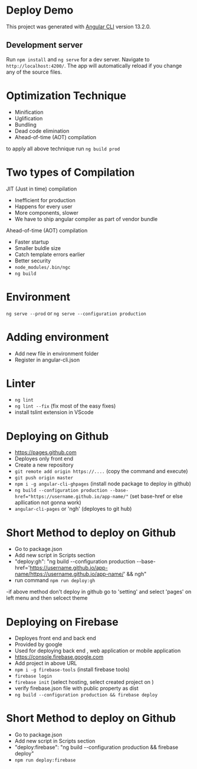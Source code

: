 # Deploy Demo

This project was generated with [Angular CLI](https://github.com/angular/angular-cli) version 13.2.0.

## Development server

Run `npm install` and `ng serve` for a dev server. Navigate to `http://localhost:4200/`. The app will automatically reload if you change any of the source files.

# Optimization Technique
- Minification
- Uglification
- Bundling
- Dead code elimination
- Ahead-of-time (AOT) compilation

to apply all above technique run `ng build prod`

# Two types of Compilation
JIT (Just in time) compilation
- Inefficient for production
- Happens for every user
- More components, slower
- We have to ship angular compiler as part of vendor bundle

Ahead-of-time (AOT) compilation
- Faster startup
- Smaller buldle size
- Catch template errors earlier
- Better security
- `node_modules/.bin/ngc`
- `ng build`

# Environment
`ng serve --prod` or `ng serve --configuration production`

# Adding environment
- Add new file in environment folder
- Register in angular-cli.json

# Linter
- `ng lint`
- `ng lint --fix` (fix most of the easy fixes)
- install tslint extension in VScode

# Deploying on Github
- https://pages.github.com
- Deployes only front end
- Create a new repository
- `git remote add origin https://....` (copy the command and execute)
- `git push origin master`
- `npm i -g angular-cli-ghpages` (install node package to deploy in github)
- `ng build --configuration production --base-href="https://username.github.io/app-name/"` (set base-href or else apllication not gonna work)
- `angular-cli-pages` or 'ngh' (deployes to git hub)

# Short Method to deploy on Github
- Go to package.json
- Add new script in Scripts section
- "deploy:gh": "ng build --configuration production --base-href='https://username.github.io/app-name/https://username.github.io/app-name/' && ngh"
- run command `npm run deploy:gh`

-if above method don't deploy in github go to 'setting' and select 'pages' on left menu and then selcect theme

# Deploying on Firebase
- Deployes front end and back end
- Provided by google
- Used for deploying back end , web application or mobile application
- https://console.firebase.google.com
- Add project in above URL
- `npm i -g firebase-tools` (install firebase tools)
- `firebase login`
- `firebase init` (select hosting, select created project on )
- verify firebase.json file with public property as dist
- `ng build --configuration production && firebase deploy`

# Short Method to deploy on Github
- Go to package.json
- Add new script in Scripts section
- "deploy:firebase": "ng build --configuration production && firebase deploy"
- `npm run deploy:firebase`


